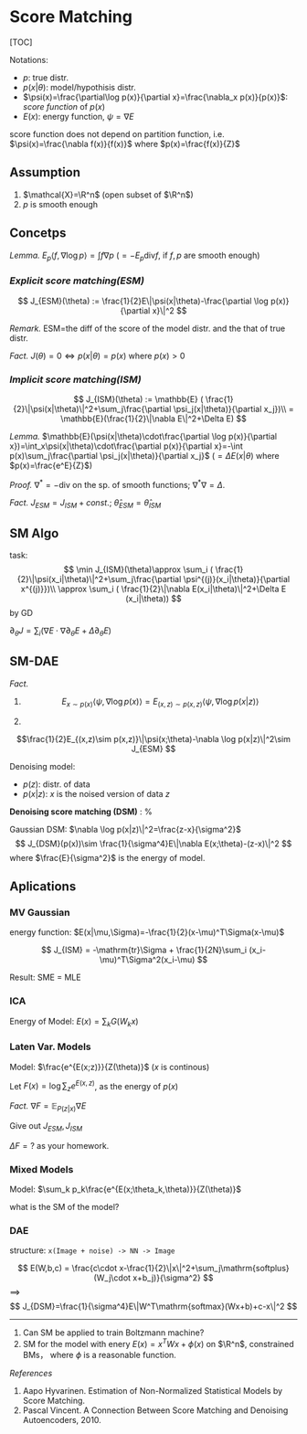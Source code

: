 # Score Matching
[TOC]

Notations:
- $p$: true distr.
- $p(x|\theta)$: model/hypothisis distr.
- $\psi(x)=\frac{\partial\log p(x)}{\partial x}=\frac{\nabla_x p(x)}{p(x)}$: *score function* of $p(x)$
- $E(x)$: energy function, $\psi=\nabla E$

score function does not depend on partition function, i.e. $\psi(x)=\frac{\nabla f(x)}{f(x)}$ where $p(x)=\frac{f(x)}{Z}$

## Assumption
1. $\mathcal{X}=\R^n$ (open subset of $\R^n$)
2. $p$ is smooth enough

## Concetps

*Lemma.* $E_p\langle f, \nabla \log p\rangle=\int f\nabla p$ ($=-E_p \mathrm{div} f$, if $f, p$ are smooth enough)

### *Explicit score matching(ESM)*

$$
J_{ESM}(\theta) := \frac{1}{2}E\|\psi(x|\theta)-\frac{\partial \log p(x)}{\partial x}\|^2
$$

*Remark.* ESM=the diff of the score of the model distr. and the that of true distr. 

*Fact.* $J(\theta) = 0 \iff  p(x|\theta)=p(x)$ where $p(x)>0$


### *Implicit score matching(ISM)*

$$
J_{ISM}(\theta) := \mathbb{E} ( \frac{1}{2}\|\psi(x|\theta)\|^2+\sum_j\frac{\partial \psi_j(x|\theta)}{\partial x_j})\\
= \mathbb{E}(\frac{1}{2}\|\nabla E\|^2+\Delta E)
$$

*Lemma.* $\mathbb{E}(\psi(x|\theta)\cdot\frac{\partial \log p(x)}{\partial x})=\int_x\psi(x|\theta)\cdot\frac{\partial  p(x)}{\partial x}=-\int p(x)\sum_j\frac{\partial \psi_j(x|\theta)}{\partial x_j}$ ($=\Delta E(x|\theta)$ where $p(x)=\frac{e^E}{Z}$)

*Proof.* $\nabla ^* =-\mathrm{div}$ on the sp. of smooth functions; $\nabla ^* \nabla =\Delta$.

*Fact.*  $J_{ESM} = J_{ISM} + const.$; $\hat{\theta}_{ESM}=\hat{\theta}_{ISM}$


## SM Algo
task:
$$
\min J_{ISM}(\theta)\approx \sum_i ( \frac{1}{2}\|\psi(x_i|\theta)\|^2+\sum_j\frac{\partial \psi^{(j)}(x_i|\theta)}{\partial x^{(j)}})\\
\approx \sum_i ( \frac{1}{2}\|\nabla E(x_i|\theta)\|^2+\Delta E (x_i|\theta))
$$
by GD

$\partial_\theta J = \sum_i(\nabla  E\cdot \nabla \partial_\theta E +\Delta\partial_\theta E)$


## SM-DAE

*Fact.* 
1. $$
E_{x\sim p(x)}\langle\psi, \nabla \log p(x)\rangle =
E_{(x,z)\sim p(x,z)}\langle\psi, \nabla \log p(x|z)\rangle
$$

2. 
$$\frac{1}{2}E_{(x,z)\sim p(x,z)}\|\psi(x;\theta)-\nabla \log p(x|z)\|^2\sim J_{ESM}
$$


Denoising model:
- $p(z)$: distr. of data
- $p(x|z)$: $x$ is the noised version of data $z$

**Denoising  score matching (DSM)** :
%  $$
% J_{DSM}(p(x)):=\frac{1}{2}E\|\psi(x;\theta)-\nabla \log p(x|z)\|^2\\
% \sim J_{ESM}(p(x))
% $$

Gaussian DSM: $\nabla \log p(x|z)\|^2=\frac{z-x}{\sigma^2}$
$$
J_{DSM}(p(x))\sim \frac{1}{\sigma^4}E\|\nabla E(x;\theta)-(z-x)\|^2
$$
where $\frac{E}{\sigma^2}$ is the energy of model.


## Aplications

### MV Gaussian
energy function: $E(x|\mu,\Sigma)=-\frac{1}{2}(x-\mu)^T\Sigma(x-\mu)$

$$
J_{ISM} = -\mathrm{tr}\Sigma + \frac{1}{2N}\sum_i (x_i-\mu)^T\Sigma^2(x_i-\mu)
$$

Result: SME = MLE

### ICA

Energy of Model: $E(x)=\sum_k G(W_kx)$

### Laten Var. Models

Model: $\frac{e^{E(x;z)}}{Z(\theta)}$ ($x$ is continous)

Let $F(x)=\log \sum_z e^{E(x,z)}$, as the energy of $p(x)$

*Fact.* $\nabla F = \mathbb{E}_{P(z|x)}\nabla E$

Give out $J_{ESM},J_{ISM}$

$\Delta F=?$ as your homework.

### Mixed Models

Model: $\sum_k p_k\frac{e^{E(x;\theta_k,\theta)}}{Z(\theta)}$

what is the SM of the model?

### DAE

structure:
`x(Image + noise) -> NN -> Image`

$$
E(W,b,c) = \frac{c\cdot x-\frac{1}{2}\|x\|^2+\sum_j\mathrm{softplus}(W_j\cdot x+b_j)}{\sigma^2}
$$
==>
$$
J_{DSM}=\frac{1}{\sigma^4}E\|W^T\mathrm{softmax}(Wx+b)+c-x\|^2
$$


---

1. Can SM be applied to train Boltzmann machine?
2. SM for the model with enery $E(x)=x^TWx + \phi(x)$ on $\R^n$, constrained BMs， where $\phi$ is a reasonable function.

*References*

1. Aapo Hyvarinen. Estimation of Non-Normalized Statistical Models by Score Matching.
2. Pascal Vincent. A Connection Between Score Matching
and Denoising Autoencoders, 2010.
